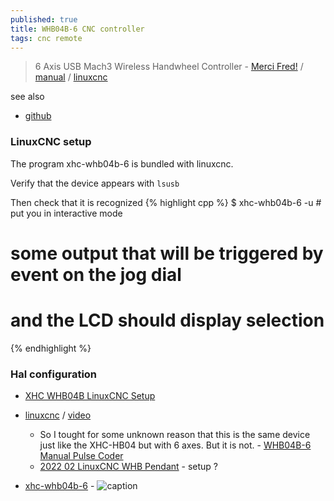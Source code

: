 ```yaml
---
published: true
title: WHB04B-6 CNC controller
tags: cnc remote
---
```

> 6 Axis USB Mach3 Wireless Handwheel Controller - [Merci Fred!](https://www.nvcnc.net/WHB04B-handwheel.html) / [manual](https://www.manualslib.com/download/3088113/Xhc-Whb04b-6.html) / [linuxcnc](https://www.linuxcnc.org/docs/2.8/html/man/man1/xhc-whb04b-6.1.html)

see also
- [github](https://github.com/LinuxCNC/linuxcnc/tree/master/src/hal/user_comps/xhc-whb04b-6#xhc-whb04b-6-pendant-component---developer-information)
### LinuxCNC setup

The program xhc-whb04b-6 is bundled with linuxcnc.

Verify that the device appears with `lsusb`

Then check that it is recognized
{% highlight cpp %}
$ xhc-whb04b-6 -u # put you in interactive mode

# some output that will be triggered by event on the jog dial
# and the LCD should display selection
{% endhighlight %}

### Hal configuration

- [XHC WHB04B LinuxCNC Setup](https://chatgpt.com/share/68279a3b-9748-800d-9017-746b663315ea)

- [linuxcnc](https://linuxcnc.org/docs/2.8/html/man/man1/xhc-whb04b-6.1.html) / [video](https://www.youtube.com/watch?v=2eGAj-_dNoA)
	-  So I tought for some unknown reason that this is the same device just like the XHC-HB04 but with 6 axes. But it is not. - [	WHB04B-6 Manual Pulse Coder ](https://forum.linuxcnc.org/10-advanced-configuration/32516-whb04b-6-manual-pulse-coder)
    - [2022 02 LinuxCNC WHB Pendant](https://www.youtube.com/watch?v=2s3nYbYNvNU) - setup ?

- [xhc-whb04b-6](https://github.com/rubienr/machinekit/blob/feature-xhc-whb04b-6/src/hal/user_comps/xhc-whb04b-6/README.md) - 
![caption](https://www.nvcnc.net/wp-content/uploads/2021/06/whb04b.jpg)
